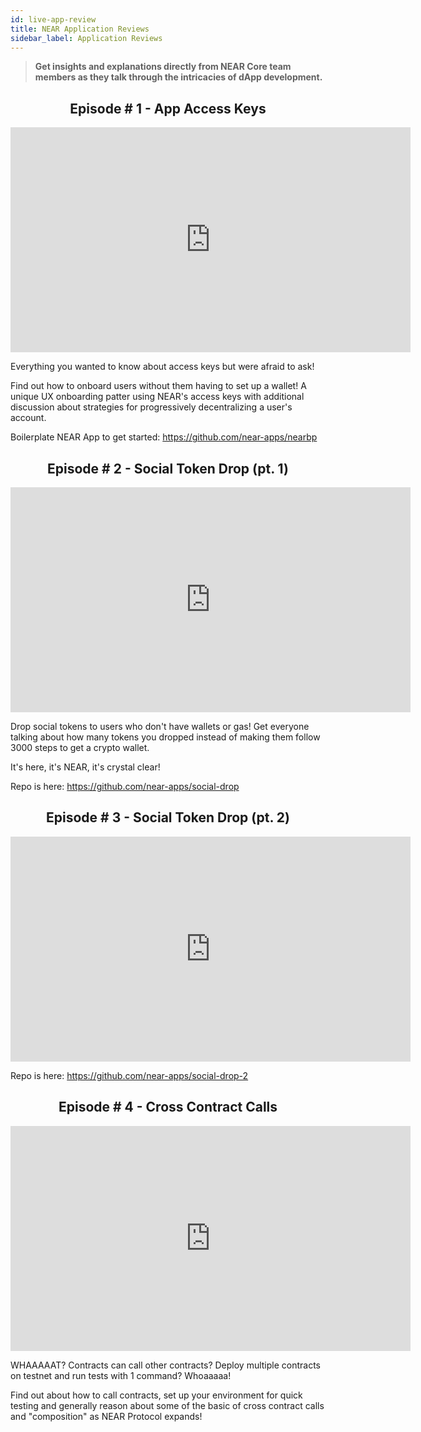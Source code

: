```yaml
---
id: live-app-review
title: NEAR Application Reviews
sidebar_label: Application Reviews
---
```


> **Get insights and explanations directly from NEAR Core team members as they talk through the intricacies of dApp development.**

## <center> Episode # 1 - App Access Keys </center>

<iframe
  width="640"
  height="360"
  src="https://www.youtube-nocookie.com/embed/dT99JLpO2Q8"
  frameborder="0"
  allow="accelerometer; autoplay; clipboard-write; encrypted-media; gyroscope; picture-in-picture"
  allowfullscreen>
</iframe>

Everything you wanted to know about access keys but were afraid to ask!

Find out how to onboard users without them having to set up a wallet! A unique UX onboarding patter using NEAR's access keys with additional discussion about strategies for progressively decentralizing a user's account.

Boilerplate NEAR App to get started:
https://github.com/near-apps/nearbp

## <center> Episode # 2 - Social Token Drop (pt. 1) </center>

<iframe
  width="640"
  height="360"
  src="https://www.youtube-nocookie.com/embed/IWHmG6WCiPA"
  frameborder="0"
  allow="accelerometer; autoplay; clipboard-write; encrypted-media; gyroscope; picture-in-picture"
  allowfullscreen>
</iframe>

Drop social tokens to users who don't have wallets or gas! 
Get everyone talking about how many tokens you dropped instead of making them follow 3000 steps to get a crypto wallet.

It's here, it's NEAR, it's crystal clear!

Repo is here:
https://github.com/near-apps/social-drop
## <center> Episode # 3 - Social Token Drop (pt. 2) </center>

<iframe
  width="640"
  height="360"
  src="https://www.youtube-nocookie.com/embed/899I-V6olTM"
  frameborder="0"
  allow="accelerometer; autoplay; clipboard-write; encrypted-media; gyroscope; picture-in-picture"
  allowfullscreen>
</iframe>

Repo is here:
https://github.com/near-apps/social-drop-2

## <center> Episode # 4 - Cross Contract Calls </center>

<iframe
  width="640"
  height="360"
  src="https://www.youtube-nocookie.com/embed/aX7uG3yzUzI"
  frameborder="0"
  allow="accelerometer; autoplay; clipboard-write; encrypted-media; gyroscope; picture-in-picture"
  allowfullscreen>
</iframe>

WHAAAAAT? Contracts can call other contracts? Deploy multiple contracts on testnet and run tests with 1 command? Whoaaaaa!

Find out about how to call contracts, set up your environment for quick testing and generally reason about some of the basic of cross contract calls and "composition" as NEAR Protocol expands!